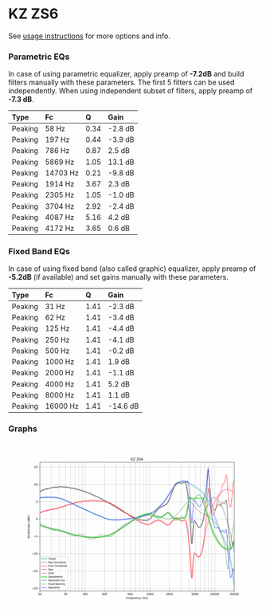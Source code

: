 # KZ ZS6
See [usage instructions](https://github.com/jaakkopasanen/AutoEq#usage) for more options and info.

### Parametric EQs
In case of using parametric equalizer, apply preamp of **-7.2dB** and build filters manually
with these parameters. The first 5 filters can be used independently.
When using independent subset of filters, apply preamp of **-7.3 dB**.

| Type    | Fc       |    Q | Gain    |
|:--------|:---------|:-----|:--------|
| Peaking | 58 Hz    | 0.34 | -2.8 dB |
| Peaking | 197 Hz   | 0.44 | -3.9 dB |
| Peaking | 786 Hz   | 0.87 | 2.5 dB  |
| Peaking | 5869 Hz  | 1.05 | 13.1 dB |
| Peaking | 14703 Hz | 0.21 | -9.8 dB |
| Peaking | 1914 Hz  | 3.67 | 2.3 dB  |
| Peaking | 2305 Hz  | 1.05 | -1.0 dB |
| Peaking | 3704 Hz  | 2.92 | -2.4 dB |
| Peaking | 4087 Hz  | 5.16 | 4.2 dB  |
| Peaking | 4172 Hz  | 3.65 | 0.6 dB  |

### Fixed Band EQs
In case of using fixed band (also called graphic) equalizer, apply preamp of **-5.2dB**
(if available) and set gains manually with these parameters.

| Type    | Fc       |    Q | Gain     |
|:--------|:---------|:-----|:---------|
| Peaking | 31 Hz    | 1.41 | -2.3 dB  |
| Peaking | 62 Hz    | 1.41 | -3.4 dB  |
| Peaking | 125 Hz   | 1.41 | -4.4 dB  |
| Peaking | 250 Hz   | 1.41 | -4.1 dB  |
| Peaking | 500 Hz   | 1.41 | -0.2 dB  |
| Peaking | 1000 Hz  | 1.41 | 1.9 dB   |
| Peaking | 2000 Hz  | 1.41 | -1.1 dB  |
| Peaking | 4000 Hz  | 1.41 | 5.2 dB   |
| Peaking | 8000 Hz  | 1.41 | 1.1 dB   |
| Peaking | 16000 Hz | 1.41 | -14.6 dB |

### Graphs
![](./KZ%20ZS6.png)